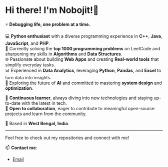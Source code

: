 # Hi there! I'm Nobojit!👋

⚡ **Debugging life, one problem at a time.**

💻 **Python enthusiast** with a diverse programming experience in **C++**, **Java**, **JavaScript**, and **PHP**.  
🧩 Currently solving the **top 1000 programming problems** on LeetCode and sharpening my skills in **Algorithms** and **Data Structures**.  
🌐 Passionate about building **Web Apps** and creating **Real-world tools** that simplify everyday tasks.  
📊 Experienced in **Data Analytics**, leveraging **Python**, **Pandas**, and **Excel** to turn data into insights.  
🚀 Exploring the future of **AI** and committed to mastering **system design** and **optimization**.

🌱 **Continuous learner**, always diving into new technologies and staying up-to-date with the latest in tech.  
🤝 **Open to collaboration**, eager to contribute to meaningful open-source projects and learn from the community.

📍 Based in **West Bengal, India**.

---

Feel free to check out my repositories and connect with me!

📫 **Contact me**:  
- [Email](mailto:contact@nobojithalder.com)

